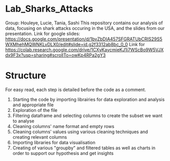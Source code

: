 # Lab_Sharks_Attacks
Group: Houleye, Lucie, Tania, Sashi
This repository contains our analysis of data, focusing on shark attacks occuring in the USA, and the slides from our presentation.
Link for google slides: https://docs.google.com/presentation/d/1bvZbDIA457SFGRATUbCRIS29S5WXMhehMQWNKLvDLX0/edit#slide=id.g2f3312ab8bc_0_0
Link for https://colab.research.google.com/drive/1CXyKaycmieKJ1i7WScBo9W5VJXdx9F3x?usp=sharing#scrollTo=owKp4RPa2gY3

# Structure

For easy read, each step is detailed before the code as a comment.
1. Starting the code by importing librairies for data exploration and analysis and appropriate file
2. Exploration of the file
3. Filtering dataframe and selecting columns to create the subset we want to analyse
4. Cleaning columns' name format and empty rows
5. Cleaning columns' values using various cleaning techniques and creating relevant columns
6. Importing libraries for data visualisation
7. Creating of various "groupby" and filtered tables as well as charts in order to support our hypothesis and get insights
